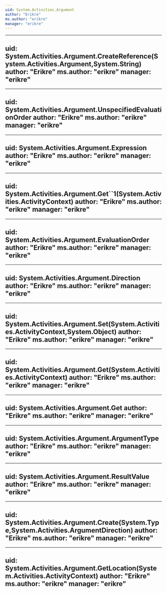 ```yaml
---
uid: System.Activities.Argument
author: "Erikre"
ms.author: "erikre"
manager: "erikre"
---
```


---
uid: System.Activities.Argument.CreateReference(System.Activities.Argument,System.String)
author: "Erikre"
ms.author: "erikre"
manager: "erikre"
---

---
uid: System.Activities.Argument.UnspecifiedEvaluationOrder
author: "Erikre"
ms.author: "erikre"
manager: "erikre"
---

---
uid: System.Activities.Argument.Expression
author: "Erikre"
ms.author: "erikre"
manager: "erikre"
---

---
uid: System.Activities.Argument.Get``1(System.Activities.ActivityContext)
author: "Erikre"
ms.author: "erikre"
manager: "erikre"
---

---
uid: System.Activities.Argument.EvaluationOrder
author: "Erikre"
ms.author: "erikre"
manager: "erikre"
---

---
uid: System.Activities.Argument.Direction
author: "Erikre"
ms.author: "erikre"
manager: "erikre"
---

---
uid: System.Activities.Argument.Set(System.Activities.ActivityContext,System.Object)
author: "Erikre"
ms.author: "erikre"
manager: "erikre"
---

---
uid: System.Activities.Argument.Get(System.Activities.ActivityContext)
author: "Erikre"
ms.author: "erikre"
manager: "erikre"
---

---
uid: System.Activities.Argument.Get
author: "Erikre"
ms.author: "erikre"
manager: "erikre"
---

---
uid: System.Activities.Argument.ArgumentType
author: "Erikre"
ms.author: "erikre"
manager: "erikre"
---

---
uid: System.Activities.Argument.ResultValue
author: "Erikre"
ms.author: "erikre"
manager: "erikre"
---

---
uid: System.Activities.Argument.Create(System.Type,System.Activities.ArgumentDirection)
author: "Erikre"
ms.author: "erikre"
manager: "erikre"
---

---
uid: System.Activities.Argument.GetLocation(System.Activities.ActivityContext)
author: "Erikre"
ms.author: "erikre"
manager: "erikre"
---
